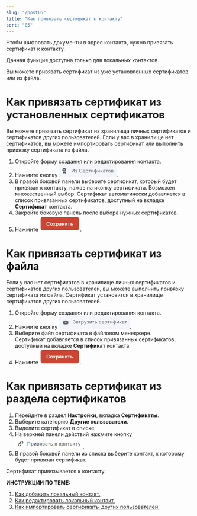 ```yaml
---
slug: "/post05"
title: "Как привязать сертификат к контакту"
sort: "05"
---
```


Чтобы шифровать документы в адрес контакта, нужно привязать сертификат к контакту.

Данная функция доступна только для локальных контактов.

Вы можете привязать сертификат из уже установленных сертификатов или из файла.
 
# Как привязать сертификат из установленных сертификатов

Вы можете привязать сертификат из хранилища личных сертификатов и сертификатов других пользователей.
Если у вас в хранилище нет сертификатов, вы можете импортировать сертификат или выполнить привязку сертификата из файла.

1. Откройте форму создания или редактирования контакта.
2. Нажмите кнопку ![from-certs-button.jpg](./images/from-certs-button.jpg "Из сертификатов").
3. В правой боковой панели выберите сертификат, который будет привязан к контакту, нажав на иконку сертификата.  Возможен множественный выбор.
    Сертификат автоматически добавляется в список привязанных сертификатов, доступный на вкладке **Сертификат** контакта.  
4. Закройте боковую панель после выбора нужных сертификатов.
5. Нажмите ![save-button.jpg](./images/save-button.jpg "Сохранить").

# Как привязать сертификат из файла

Если у вас нет сертификатов в хранилище личных сертификатов и сертификатов других пользователей, вы можете выполнить привязку сертификата из файла. Сертификат установится в хранилище сертификатов других пользователей.

1. Откройте форму создания или редактирования контакта.
2. Нажмите кнопку ![from-file-button.jpg](./images/from-file-button.jpg "Загрузить сертификат").
3. Выберите файл сертификата в файловом менеджере.  
    Сертификат добавляется в список привязанных сертификатов, доступный на вкладке **Сертификат** контакта.
4. Нажмите ![save-button.jpg](./images/save-button.jpg "Сохранить").

# Как привязать сертификат из раздела сертификатов

1. Перейдите в раздел **Настройки**, вкладка **Сертификаты**.
2. Выберите категорию **Другие пользователи**.
3. Выделите сертификат в списке.
4. На верхней панели действий нажмите кнопку ![link-to-contact.jpg](./images/link-to-contact.jpg "Привязать к контакту").
2. В правой боковой панели из списка выберите контакт, к которому будет привязан сертификат.

Сертификат привязывается к контакту.

**ИНСТРУКЦИИ ПО ТЕМЕ:**  
1. [Как добавить локальный контакт.](https://docs.cryptoarm.ru/06-v3.2-Beta/006-contacts/add-contact)  
2. [Как редактировать локальный контакт.](https://docs.cryptoarm.ru/06-v3.2-Beta/006-contacts/edit-contact)  
3. [Как импортировать сертификаты других пользователей.](https://docs.cryptoarm.ru/06-v3.2-Beta/008-certs/import-certs)    